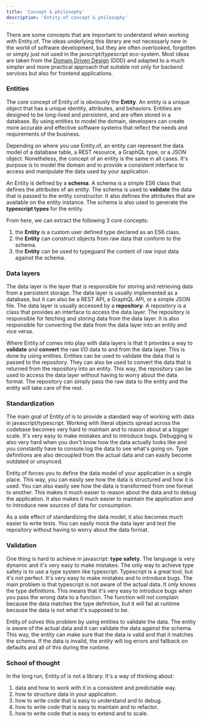 ```yaml
---
title: 'Concept & philosophy'
description: 'Entity.of concept & philosophy'
---
```


There are some concepts that are important to understand when working with Entity.of. The ideas underlying this library are not necessarly new in the world of software development, but they are often overlooked, forgotten or simply just not used in the javscript/typescript eco-system. Most ideas are taken from the [Domain Driven Design](https://en.wikipedia.org/wiki/Domain-driven_design) (DDD) and adapted to a much simpler and more practical approach that suitable not only for backend services but also for frontend applications.

### Entities
The core concept of Entity.of is obviously the **Entity**. An entity is a unique object that has a unique identity, attributes, and behaviors. Entities are designed to be long-lived and persistent, and are often stored in a database. By using entities to model the domain, developers can create more accurate and effective software systems that reflect the needs and requirements of the business. 

Depending on where you use Entity.of, an entity can represent the data model of a database table, a REST resource, a GraphQL type, or a JSON object. Nonetheless, the concept of an entity is the same in all cases. It's purpose is to model the domain and to provide a consistent interface to access and manipulate the data used by your application.

An Entity is defined by a **schema**. A schema is a simple ES6 class that defines the attributes of an entity. The schema is used to **validate** the data that is passed to the entity constructor. It also defines the attributes that are available on the entity instance. The schema is also used to generate the **typescript types** for the entity.

From here, we can extract the following 3 core concepts:
1. the **Entity** is a custom user defined type declared as an ES6 class.
2. the **Entity** can construct objects from raw data that conform to the schema.
3. the **Entity** can be used to typeguard the content of raw input data against the schema.

### Data layers

The data layer is the layer that is responsible for storing and retrieving data from a persistent storage. The data layer is usually implemented as a database, but it can also be a REST API, a GraphQL API, or a simple JSON file. The data layer is usually accessed by a **repository**. A repository is a class that provides an interface to access the data layer. The repository is responsible for fetching and storing data from the data layer. It is also responsible for converting the data from the data layer into an entity and vice versa.

Where Entity.of comes into play with data layers is that it provides a way to **validate** and **convert** the raw I/O data to and from the data layer. This is done by using entities. Entities can be used to validate the data that is passed to the repository. They can also be used to convert the data that is returned from the repository into an entity. This way, the repository can be used to access the data layer without having to worry about the data format. The repository can simply pass the raw data to the entity and the entity will take care of the rest.

### Standardization

The main goal of Entity.of is to provide a standard way of working with data in javascript/typescript. Working with literal objects spread across the codebase becomes very hard to maintain and to reason about at a bigger scale. It's very easy to make mistakes and to introduce bugs. Debugging is also very hard when you don't know how the data actually looks like and you constantly have to console.log the data to see what's going on. Type definitions are also decoupled from the actual data and can easily become outdated or unsynced.

Entity.of forces you to define the data model of your application in a single place. This way, you can easily see how the data is structured and how it is used. You can also easily see how the data is transformed from one format to another. This makes it much easier to reason about the data and to debug the application. It also makes it much easier to maintain the application and to introduce new sources of data for consumption.

As a side effect of standardizing the data model, it also becomes much easier to write tests. You can easily mock the data layer and test the repository without having to worry about the data format.

### Validation

One thing is hard to achieve in javascript: **type safety**. The language is very dynamic and it's very easy to make mistakes. The only way to achieve type safety is to use a type system like typescript. Typescript is a great tool, but it's not perfect. It's very easy to make mistakes and to introduce bugs. The main problem is that typescript is not aware of the actual data. It only knows the type definitions. This means that it's very easy to introduce bugs when you pass the wrong data to a function. The function will not complain because the data matches the type definition, but it will fail at runtime because the data is not what it's supposed to be.

Entity.of solves this problem by using entities to validate the data. The entity is aware of the actual data and it can validate the data against the schema. This way, the entity can make sure that the data is valid and that it matches the schema. If the data is invalid, the entity will log errors and fallback on defaults and all of this during the runtime.

### School of thought

In the long run, Entity.of is not a library. It's a way of thinking about:
1. data and how to work with it in a consistent and predictable way. 
2. how to structure data in your application. 
3. how to write code that is easy to understand and to debug. 
4. how to write code that is easy to maintain and to refactor. 
5. how to write code that is easy to extend and to scale.
